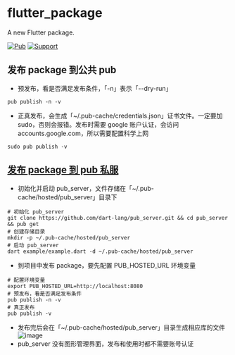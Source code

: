 # flutter_package

A new Flutter package.

[![Pub](https://img.shields.io/pub/v/bga_flutter_package.svg)](https://pub.dev/packages/bga_flutter_package)
[![Support](https://img.shields.io/badge/Platform-Flutter%7CFlutter%20Web%7CDart%20VM-aa69b4.svg)](https://github.com/bingoogolapple/flutter-note)

## 发布 package 到公共 pub

* 预发布，看是否满足发布条件，「-n」表示「--dry-run」
```
pub publish -n -v
```
* 正真发布，会生成「~/.pub-cache/credentials.json」证书文件。一定要加 sudo，否则会报错。发布时需要 google 账户认证，会访问 accounts.google.com，所以需要配置科学上网
```
sudo pub publish -v
```

## [发布 package 到 pub 私服](https://github.com/dart-lang/pub_server)

* 初始化并启动 pub_server，文件存储在「~/.pub-cache/hosted/pub_server」目录下
```
# 初始化 pub_server
git clone https://github.com/dart-lang/pub_server.git && cd pub_server && pub get
# 创建存储目录
mkdir -p ~/.pub-cache/hosted/pub_server
# 启动 pub_server
dart example/example.dart -d ~/.pub-cache/hosted/pub_server
```
* 到项目中发布 package，要先配置 PUB_HOSTED_URL 环境变量
```
# 配置环境变量
export PUB_HOSTED_URL=http://localhost:8080
# 预发布，看是否满足发布条件
pub publish -n -v
# 真正发布
pub publish -v
```
* 发布完后会在「~/.pub-cache/hosted/pub_server」目录生成相应库的文件
![image](https://user-images.githubusercontent.com/8949716/67954211-806e0d00-fc2b-11e9-88f9-ffe3ce6570b7.png)
* pub_server 没有图形管理界面，发布和使用时都不需要账号认证